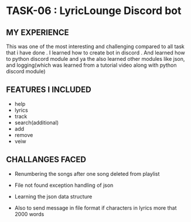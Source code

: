 # TASK-06 : LyricLounge Discord bot

## MY EXPERIENCE
This was one of the most interesting and challenging compared to all task that i have done . I learned how to create bot in discord . And learned how to python discord module and ya the also learned other modules like json, and logging(which was learned from a tutorial video along with python discord module)

## FEATURES  I INCLUDED
- help
- lyrics
- track
- search(additional)
- add
- remove
- veiw

## CHALLANGES FACED
- Renumbering the songs after one song deleted from playlist 

- File not found exception handling of json

- Learning the json data structure

- Also to send message in file format if characters in lyrics more that 2000 words